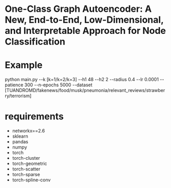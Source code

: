 # One-Class Graph Autoencoder: A New, End-to-End, Low-Dimensional, and Interpretable Approach for Node Classification

# Example

python main.py --k [k=1/k=2/k=3] --h1 48 --h2 2 --radius 0.4 --lr 0.0001 --patience 300 --n-epochs 5000 --dataset [TUANDROMD/fakenews/food/musk/pneumonia/relevant_reviews/strawberry/terrorism]
 
# requirements
- networkx==2.6
- sklearn
- pandas
- numpy
- torch
- torch-cluster
- torch-geometric
- torch-scatter
- torch-sparse
- torch-spline-conv
